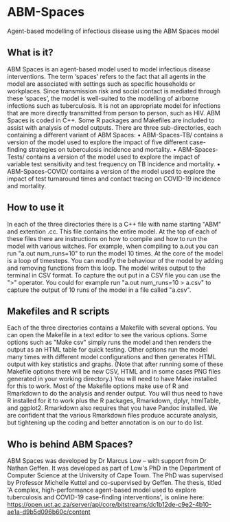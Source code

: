 # ABM-Spaces
Agent-based modelling of infectious disease using the ABM Spaces model

## What is it?
ABM Spaces is an agent-based model used to model infectious disease interventions. The term ‘spaces’ refers to the fact that all agents in the model are associated with settings  such as specific households or workplaces. Since transmission risk and social contact is mediated through these ‘spaces’, the model is well-suited to the modelling of airborne infections such as tuberculosis. It is not an appropriate model for infections that are more directly transmitted from person to person, such as HIV.
ABM Spaces is coded in C++. Some R packages and Makefiles are included to assist with analysis of model outputs.
There are three sub-directories, each containing a different variant of ABM Spaces:
•	ABM-Spaces-TB/ contains a version of the model used to explore the impact of five different case-finding strategies on tuberculosis incidence and mortality.
•	ABM-Spaces-Tests/ contains a version of the model used to explore the impact of variable test sensitivity and test frequency on TB incidence and mortality.
•	ABM-Spaces-COVID/ contains a version of the model used to explore the impact of test turnaround times and contact tracing on COVID-19 incidence and mortality.

## How to use it
In each of the three directories there is a C++ file with name starting "ABM" and extention .cc. This file contains the entire model. At the top of each of these files there are instructions on how to compile and how to run the model with various witches. For example, when compiling to a.out you can run "a.out num_runs=10" to run the model 10 times. At the core of the model is a loop of timesteps. You can modify the behaviour of the model by adding and removing functions from this loop. 
The model writes output to the terminal in CSV format. To capture the out put in a CSV file you can use the ">" operator. You could for example run "a.out num_runs=10 > a.csv" to capture the output of 10 runs of the model in a file called "a.csv".

## Makefiles and R scripts
Each of the three directories contains a Makefile with several options. You can open the Makefile in a text editor to see the various options. Some options such as "Make csv" simply runs the model and then renders the output as an HTML table for quick testing. Other options run the model many times with different model configurations and then generates HTML output with key statistics and graphs. (Note that after running some of these Makefile options there will be new CSV, HTML and in some cases PNG files generated in your working directory.) You will need to have Make installed for this to work.
Most of the Makefile options make use of R and Rmarkdown to do the analysis and render output. You will thus need to have R installed for it to work plus the R packages, Rmarkdown, dplyr, htmlTable, and ggplot2. Rmarkdown also requires that you have Pandoc installed. We are confident that the various Rmarkdown files produce accurate analysis, but tightening up the coding and better annotation is on our to do list.

## Who is behind ABM Spaces?
ABM Spaces was developed by Dr Marcus Low – with support from Dr Nathan Geffen. It was developed as part of Low's PhD in the Department of Computer Science at the University of Cape Town. The PhD was supervised by Professor Michelle Kuttel and co-supervised by Geffen. The thesis, titled 'A complex, high-performance agent-based model used to explore tuberculosis and COVID-19 case-finding interventions', is online here: https://open.uct.ac.za/server/api/core/bitstreams/dc1b12de-c9e2-4b10-ae1a-d9b5d096b60c/content
